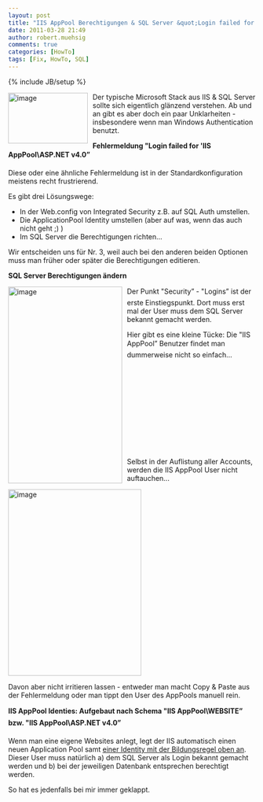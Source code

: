 ```yaml
---
layout: post
title: "IIS AppPool Berechtigungen & SQL Server &quot;Login failed for 'IIS AppPool'&quot;"
date: 2011-03-28 21:49
author: robert.muehsig
comments: true
categories: [HowTo]
tags: [Fix, HowTo, SQL]
---
```

{% include JB/setup %}
<p><a href="{{BASE_PATH}}/assets/wp-images/image1225.png"><img style="border-bottom: 0px; border-left: 0px; margin: 0px 10px 0px 0px; display: inline; border-top: 0px; border-right: 0px" title="image" border="0" alt="image" align="left" src="{{BASE_PATH}}/assets/wp-images/image_thumb405.png" width="162" height="103" /></a>Der typische Microsoft Stack aus IIS &amp; SQL Server sollte sich eigentlich glänzend verstehen. Ab und an gibt es aber doch ein paar Unklarheiten - insbesondere wenn man Windows Authentication benutzt.</p> <!--more-->  <p></p>  <p><strong>Fehlermeldung "Login failed for 'IIS AppPool\ASP.NET v4.0”</strong></p>  <p>Diese oder eine ähnliche Fehlermeldung ist in der Standardkonfiguration meistens recht frustrierend. </p>  <p>Es gibt drei Lösungswege:</p>  <ul>   <li>In der Web.config von Integrated Security z.B. auf SQL Auth umstellen.</li>    <li>Die ApplicationPool Identity umstellen (aber auf was, wenn das auch nicht geht ;) )</li>    <li>Im SQL Server die Berechtigungen richten...</li> </ul>  <p>Wir entscheiden uns für Nr. 3, weil auch bei den anderen beiden Optionen muss man früher oder später die Berechtigungen editieren.</p>  <p><strong>SQL Server Berechtigungen ändern</strong></p>  <p><a href="{{BASE_PATH}}/assets/wp-images/image1226.png"><img style="border-bottom: 0px; border-left: 0px; margin: 0px 10px 0px 0px; display: inline; border-top: 0px; border-right: 0px" title="image" border="0" alt="image" align="left" src="{{BASE_PATH}}/assets/wp-images/image_thumb406.png" width="232" height="400" /></a> </p>  <p>Der Punkt "Security” - "Logins” ist der erste Einstiegspunkt. Dort muss erst mal der User muss dem SQL Server bekannt gemacht werden. </p>  <p>Hier gibt es eine kleine Tücke: Die "IIS AppPool” Benutzer findet man dummerweise nicht so einfach... </p>  <p>&#160;</p>  <p>&#160;</p>  <p>&#160;</p>  <p>&#160;</p>  <p>&#160;</p>  <p>&#160;</p>  <p>Selbst in der Auflistung aller Accounts, werden die IIS AppPool User nicht auftauchen...</p>  <p><a href="{{BASE_PATH}}/assets/wp-images/image1227.png"><img style="border-bottom: 0px; border-left: 0px; display: inline; border-top: 0px; border-right: 0px" title="image" border="0" alt="image" src="{{BASE_PATH}}/assets/wp-images/image_thumb407.png" width="271" height="379" /></a> </p>  <p>Davon aber nicht irritieren lassen - entweder man macht Copy &amp; Paste aus der Fehlermeldung oder man tippt den User des AppPools manuell rein.</p>  <p><strong>IIS AppPool Identies: Aufgebaut nach Schema "IIS AppPool\WEBSITE” bzw. "IIS AppPool\ASP.NET v4.0”</strong></p>  <p>Wenn man eine eigene Websites anlegt, legt der IIS automatisch einen neuen Application Pool samt <a href="http://serverfault.com/questions/186923/login-failed-for-iis-apppool-asp-net-v4-0-sql-server-web">einer Identity mit der Bildungsregel oben an</a>. Dieser User muss natürlich a) dem SQL Server als Login bekannt gemacht werden und b) bei der jeweiligen Datenbank entsprechen berechtigt werden.</p>  <p>So hat es jedenfalls bei mir immer geklappt.</p>

